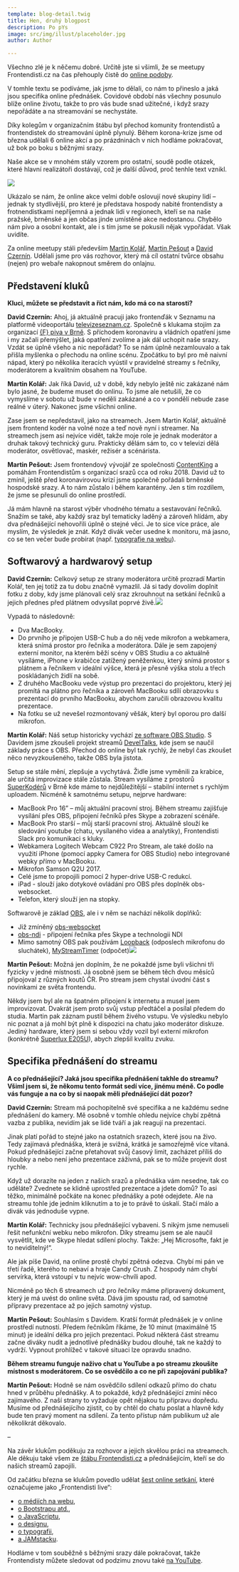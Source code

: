 ```yaml
---
template: blog-detail.twig
title: Hen, druhý blogpost
description: Po pYs
image: src/img/illust/placeholder.jpg
author: Author

---
```

Všechno zlé je k něčemu dobré. Určitě jste si všimli, že se meetupy Frontendisti.cz na čas přehouply čistě do [online podoby](https://www.youtube.com/channel/UCxs7KDC0LFOezVujLG_leRw).

V tomhle textu se podíváme, jak jsme to dělali, co nám to přineslo a jaká jsou specifika online přednášek. Covidové období nás všechny posunulo blíže online životu, takže to pro vás bude snad užitečné, i když srazy nepořádáte a na streamování se nechystáte.

Díky kolegům v organizačním štábu byl přechod komunity frontendistů a frontendistek do streamování úplně plynulý. Během korona-krize jsme od března udělali 6 online akcí a po prázdninách v nich hodláme pokračovat, už bok po boku s běžnými srazy.

Naše akce se v mnohém stály vzorem pro ostatní, soudě podle otázek, které hlavní realizátoři dostávají, což je další důvod, proč tenhle text vznikl.

![](https://res.cloudinary.com/vzhurudolu-cz/image/upload/w_1024,q_80/v1594705207/vzhurudolu-blog/frontendisti-martin-zuzka_tgars1.jpg)

Ukázalo se nám, že online akce velmi dobře oslovují nové skupiny lidí – jednak ty stydlivější, pro které je představa hospody nabité frontendisty a frotnendistkami nepříjemná a jednak lidi v regionech, kteří se na naše pražské, brněnské a jen občas jinde umístěné akce nedostanou. Chybělo nám pivo a osobní kontakt, ale i s tím jsme se pokusili nějak vypořádat. Však uvidíte.

Za online meetupy stáli především [Martin Kolář](http://koderik.cz/), [Martin Pešout](http://www.martinpesout.cz/) a [David Czernín](https://dejvczernin.cz/). Udělali jsme pro vás rozhovor, který má cíl ostatní tvůrce obsahu (nejen) pro webaře nakopnout směrem do onlajnu.

## Představení kluků

**Kluci, můžete se představit a říct nám, kdo má co na starosti?**

**David Czernín:** Ahoj, já aktuálně pracuji jako frontenďák v Seznamu na platformě videoportálu [televizeseznam.cz](https://www.televizeseznam.cz/). Společně s klukama stojím za organizací [{F} piva v Brně](https://www.meetup.com/frontendisti-brno/). S příchodem koronaviru a vládních opatření jsme i my začali přemýšlet, jaká opatření zvolíme a jak dál uchopit naše srazy. Vzdát se úplně všeho a nic nepořádat? To se nám úplně nezamlouvalo a tak přišla myšlenka o přechodu na online scénu. Zpočátku to byl pro mě naivní nápad, který po několika iteracích vyústil v pravidelné streamy s řečníky, moderátorem a kvalitním obsahem na YouTube.

**Martin Kolář:** Jak říká David, už v době, kdy nebylo ještě nic zakázané nám bylo jasné, že budeme muset do onlinu. To jsme ale netušili, že co vymyslíme v sobotu už bude v neděli zakázané a co v pondělí nebude zase reálné v úterý. Nakonec jsme všichni online.

Zase jsem se nepředstavil, jako na streamech. Jsem Martin Kolář, aktuálně jsem frontend kodér na volné noze a teď nově nyní i streamer. Na streamech jsem asi nejvíce vidět, takže moje role je jednak moderátor a druhak takový technický guru. Prakticky dělám sám to, co v televizi dělá moderátor, osvětlovač, maskér, režisér a scénárista.

**Martin Pešout:** Jsem frontendový vývojář ze společnosti [ContentKing](https://www.contentking.cz/) a pomáhám Frontendistům s organizací srazů cca od roku 2018. David už to zmínil, ještě před koronavirovou krizí jsme společně pořádali brněnské hospodské srazy. A to nám zůstalo i během karantény. Jen s tím rozdílem, že jsme se přesunuli do online prostředí.

Já mám hlavně na starost výběr vhodného tématu a sestavování řečníků. Snažím se také, aby každý sraz byl tematicky laděný a zároveň hlídám, aby dva přednášející nehovořili úplně o stejné věci. Je to sice více práce, ale myslím, že výsledek je znát. Když divák večer usedne k monitoru, má jasno, co se ten večer bude probírat (např. [typografie na webu](https://www.youtube.com/watch?v=xvTV7t7yIeg&list=PLnXfazh66kVcNT9_fsv5I3Pzm-3gWBkcL)).

## Softwarový a hardwarový setup

**David Czernín:** Celkový setup ze strany moderátora určitě prozradí Martin Kolář, ten jej totiž za tu dobu značně vymazlil. Já si tady dovolím doplnit fotku z doby, kdy jsme plánovali celý sraz zkrouhnout na setkání řečníků a jejich přednes před plátnem odvysílat poprvé živě.![](https://res.cloudinary.com/vzhurudolu-cz/image/upload/w_1024,q_80/v1594705197/vzhurudolu-blog/frontendisti-streamy-recnici_je2u1a.jpg)

Vypadá to následovně:

* Dva MacBooky.
* Do prvního je připojen USB-C hub a do něj vede mikrofon a webkamera, která snímá prostor pro řečníka a moderátora. Dále je sem zapojený externí monitor, na kterém běží scény v OBS Studiu a co aktuálně vysíláme, iPhone v krabičce zatížený peněženkou, který snímá prostor s plátnem a řečníkem v ideální výšce, která je přesně výška stolu a třech poskládaných židlí na sobě.
* Z druhého MacBooku vede výstup pro prezentaci do projektoru, který jej promítá na plátno pro řečníka a zároveň MacBooku sdílí obrazovku s prezentací do prvního MacBooku, abychom zaručili obrazovou kvalitu prezentace.
* Na fotku se už nevešel rozmontovaný věšák, který byl oporou pro další mikrofon.

**Martin Kolář:** Náš setup historicky vychází [ze software OBS Studio](https://obsproject.com/cs). S Davidem jsme zkoušeli projekt streamů [DevelTalks](http://develtalks.cz/), kde jsem se naučil základy práce s OBS. Přechod do online byl tak rychlý, že nebyl čas zkoušet něco nevyzkoušeného, takže OBS byla jistota.

Setup se stále mění, zlepšuje a vychytává. Židle jsme vyměnili za krabice, ale určitá improvizace stále zůstala. Stream vysíláme z prostorů [SuperKodérů](https://superkoders.com/) v Brně kde máme to nejdůležitější – stabilní internet s rychlým uploadem. Nicméně k samotnému setupu, nejprve hardware:

* MacBook Pro 16” – můj aktuální pracovní stroj. Během streamu zajišťuje vysílání přes OBS, připojení řečníků přes Skype a zobrazení scénáře.
* MacBook Pro starší – můj starší pracovní stroj. Aktuálně slouží ke sledování youtube (chatu, vysílaného videa a analytiky), Frontendisti Slack pro komunikaci s kluky.
* Webkamera Logitech Webcam C922 Pro Stream, ale také došlo na využití iPhone (pomocí appky Camera for OBS Studio) nebo integrované webky přímo v MacBooku.
* Mikrofon Samson Q2U 2017.
* Celé jsme to propojili pomocí 2 hyper-drive USB-C redukcí.
* iPad - slouží jako dotykové ovládání pro OBS přes doplněk obs-websocket.
* Telefon, který slouží jen na stopky.

Softwarově je základ [OBS](https://obsproject.com/cs), ale i v něm se nachází několik doplňků:

* Již zmíněný [obs-websocket](https://obsproject.com/forum/resources/obs-websocket-remote-control-obs-studio-from-websockets.466/)
* [obs-ndi](https://github.com/Palakis/obs-ndi) - připojení řečníka přes Skype a technologii NDI
* Mimo samotný OBS pak používám [Loopback](https://loopback.io/) (odposlech mikrofonu do sluchátek), [MyStreamTimer](http://www.mystreamtimer.com/) (odpočet)![](https://res.cloudinary.com/vzhurudolu-cz/image/upload/w_1024,q_80/v1594705204/vzhurudolu-blog/frontendisti-streamy-martin_heu5ap.jpg)

**Martin Pešout:** Možná jen doplním, že ne pokaždé jsme byli všichni tři fyzicky v jedné místnosti. Já osobně jsem se během těch dvou měsíců připojoval z různých koutů ČR. Pro stream jsem chystal úvodní část s novinkami ze světa frontendu.

Někdy jsem byl ale na špatném připojení k internetu a musel jsem improvizovat. Dvakrát jsem proto svůj vstup předtáčel a posílal předem do studia. Martin pak záznam pustil během živého vstupu. Ve výsledku nebylo nic poznat a já mohl být plně k dispozici na chatu jako moderátor diskuze. Jediný hardware, který jsem si sebou vždy vozil byl externí mikrofon (konkrétně [Superlux E205U](https://mikrofony.heureka.cz/superlux-e205u/)), abych zlepšil kvalitu zvuku.

## Specifika přednášení do streamu

**A co přednášející? Jaká jsou specifika přednášení takhle do streamu? Všiml jsem si, že někomu tento formát sedí více, jinému méně. Co podle vás funguje a na co by si naopak měli přednášející dát pozor?**

**David Czernín:** Stream má pochopitelně své specifika a ne každému sedne přednášení do kamery. Mě osobně v tomhle ohledu nejvíce chybí zpětná vazba z publika, nevidím jak se lidé tváří a jak reagují na prezentaci.

Jinak platí pořád to stejné jako na ostatních srazech, které jsou na živo. Tedy zajímavá přednáška, která je svižná, krátká je samozřejmě více vítaná. Pokud přednášející začne přetahovat svůj časový limit, zacházet příliš do hloubky a nebo není jeho prezentace záživná, pak se to může projevit dost rychle.

Když už dorazíte na jeden z našich srazů a přednáška vám nesedne, tak co uděláte? Zvednete se klidně uprostřed prezentace a jdete domů? To asi těžko, minimálně počkáte na konec přednášky a poté odejdete. Ale na streamu tohle jde jedním kliknutím a to je to právě to úskalí. Stačí málo a divák vás jednoduše vypne.

**Martin Kolář:** Technicky jsou přednášející vybaveni. S nikým jsme nemuseli řešit nefunkční webku nebo mikrofon. Díky streamu jsem se ale naučil vysvětlit, kde ve Skype hledat sdílení plochy. Takže: „Hej Microsofte, fakt je to neviditelný!“.

Ale jak píše David, na online prostě chybí zpětná odezva. Chybí mi pán ve třetí řadě, kterého to nebaví a hraje Candy Crush. Z hospody nám chybí servírka, která vstoupí v tu nejvíc wow-chvíli apod.

Nicméně po těch 6 streamech už pro řečníky máme připravený dokument, který je má uvést do online světa. Dává jim spoustu rad, od samotné přípravy prezentace až po jejich samotný výstup.

**Martin Pešout:** Souhlasím s Davidem. Kratší formát přednášek je v online prostředí nutností. Předem řečníkům říkáme, že 10 minut (maximálně 15 minut) je ideální délka pro jejich prezentaci. Pokud některá část streamu začne diváky nudit a jednotlivé přednášky budou dlouhé, tak ne každý to vydrží. Vypnout prohlížeč v takové situaci lze opravdu snadno.

**Během streamu funguje naživo chat u YouTube a po streamu zkoušíte místnost s moderátorem. Co se osvědčilo a co ne při zapojování publika?**

**Martin Pešout:** Hodně se nám osvědčilo sdílení odkazů přímo do chatu hned v průběhu přednášky. A to pokaždé, když přednášející zmíní něco zajímavého. Z naší strany to vyžaduje opět nějakou tu přípravu dopředu. Musíme od přednášejícího zjistit, co by chtěl do chatu poslat a hlavně kdy bude ten pravý moment na sdílení. Za tento přístup nám publikum už ale několikrát děkovalo.

–

Na závěr klukům poděkuju za rozhovor a jejich skvělou práci na streamech. Ale děkuju také všem ze [štábu Frontendisti.cz](https://frontendisti.cz/) a přednášejícím, kteří se do našich streamů zapojili.

Od začátku března se klukům povedlo udělat [šest online setkání](https://www.youtube.com/c/FrontendistiCz/playlists?view_as=subscriber), které označujeme jako „Frontendisti live“:

* [o médiích na webu](https://www.youtube.com/watch?v=lp8lt8SsgvU&list=PLnXfazh66kVf_sbYVi9Oa3Tfz8gSVj1GW),
* [o Bootstrapu atd.](https://www.youtube.com/watch?v=JRasadbNRn0&list=PLnXfazh66kVe16pkRrwCuYiOAKCoeIZfo),
* [o JavaScriptu](https://www.youtube.com/watch?v=eALIjgjuVxU&list=PLnXfazh66kVdGfQ5L2ZdNl5ZahE5qGgC3),
* [o designu](https://www.youtube.com/watch?v=40HwwYogEYc&list=PLnXfazh66kVfFZ9Tf19GT_iatVKavE71-),
* [o typografii](https://www.youtube.com/watch?v=xvTV7t7yIeg&list=PLnXfazh66kVcNT9_fsv5I3Pzm-3gWBkcL),
* [a JAMstacku](https://www.youtube.com/watch?v=isykqhHUrJ8&list=PLnXfazh66kVexDvILXLqE3TRodJC2DbKt).

Hodláme v tom souběžně s běžnými srazy dále pokračovat, takže Frontendisty můžete sledovat od podzimu znovu také [na YouTube](https://www.youtube.com/channel/UCxs7KDC0LFOezVujLG_leRw).